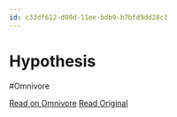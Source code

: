 ```yaml
---
id: c33df612-d00d-11ee-bdb9-b7bfd9dd28c1
---
```


# Hypothesis
#Omnivore

[Read on Omnivore](https://omnivore.app/me/hypothesis-18dc75d61c5)
[Read Original](https://hypothes.is/a/ODUJNtAGEe6hcfeqPMgjYA)

